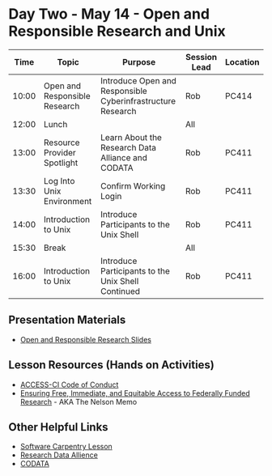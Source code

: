 # Day Two - May 14 - Open and Responsible Research and Unix 

| Time | Topic | Purpose | Session Lead | Location |
|------|-------|---------|--------------|----------|
| 10:00 | Open and Responsible Research | Introduce Open and Responsible Cyberinfrastructure Research | Rob | PC414 |
| 12:00 | Lunch | | All | | 
| 13:00 | Resource Provider Spotlight| Learn About the Research Data Alliance and CODATA | Rob | PC411 | 
| 13:30 | Log Into Unix Environment | Confirm Working Login | Rob | PC411 | 
| 14:00 | Introduction to Unix | Introduce Participants to the Unix Shell | Rob | PC411 | 
| 15:30 | Break | | All | | 
| 16:00 | Introduction to Unix | Introduce Participants to the Unix Shell Continued | Rob | PC411 |

## Presentation Materials
   * [Open and Responsible Research Slides](https://docs.google.com/presentation/d/1sdR-49kiKbGVELBRp-3wfD1WW60xtSOO/edit?usp=sharing&ouid=110678776512411560114&rtpof=true&sd=true)
## Lesson Resources (Hands on Activities)
   * [ACCESS-CI Code of Conduct](https://access-ci.org/code-of-conduct/)
   * [Ensuring Free, Immediate, and Equitable Access to Federally Funded Research](https://www.whitehouse.gov/wp-content/uploads/2022/08/08-2022-OSTP-Public-Access-Memo.pdf) - AKA The Nelson Memo

## Other Helpful Links
   * [Software Carpentry Lesson](https://swcarpentry.github.io/shell-novice/)
   * [Research Data Allience](https://www.rd-alliance.org/about-the-rda/)
   * [CODATA](www.codata.org/)
